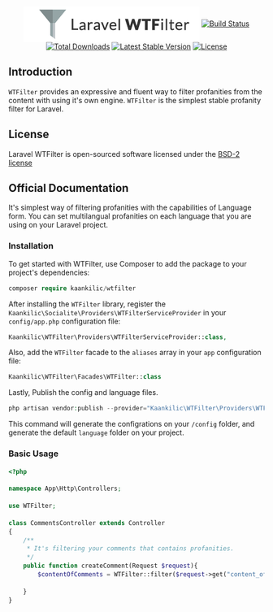 <p align="center">
<img src="https://github.com/kaankilic/wtfilter/raw/master/wtfilter.png" alt="WTFilter" align="center" />
<a href="https://travis-ci.org/kaankilic/wtfilter"><img src="https://travis-ci.org/kaankilic/wtfilter.svg" alt="Build Status"></a>
<a href="https://packagist.org/packages/kaankilic/wtfilter"><img src="https://poser.pugx.org/kaankilic/wtfilter/d/total.svg" alt="Total Downloads"></a>
<a href="https://packagist.org/packages/kaankilic/wtfilter"><img src="https://poser.pugx.org/kaankilic/wtfilter/v/stable.svg" alt="Latest Stable Version"></a>
<a href="https://packagist.org/packages/kaankilic/wtfilter"><img src="https://poser.pugx.org/kaankilic/wtfilter/license.svg" alt="License"></a>

## Introduction
`WTFilter` provides an expressive and fluent way to filter profanities from the content with using it's own engine. `WTFilter` is the simplest stable profanity filter for Laravel.

## License

Laravel WTFilter is open-sourced software licensed under the [BSD-2 license](http://opensource.org/licenses/BSD-2-Clause)

## Official Documentation
It's simplest way of filtering profanities with the capabilities of Language form. You can set multilangual profanities on each language that you are using on your Laravel project.

### Installation
To get started with WTFilter, use Composer to add the package to your project's dependencies:

```php
composer require kaankilic/wtfilter
```
After installing the `WTFilter` library, register the `Kaankilic\Socialite\Providers\WTFilterServiceProvider` in your `config/app.php` configuration file:

```php
Kaankilic\WTFilter\Providers\WTFilterServiceProvider::class,
```
Also, add the `WTFilter` facade to the `aliases` array in your `app` configuration file:

```php
Kaankilic\WTFilter\Facades\WTFilter::class
```

Lastly, Publish the config and language files.
```php
php artisan vendor:publish --provider="Kaankilic\WTFilter\Providers\WTFilterServiceProvider"
```
This command will generate the configrations on your `/config` folder, and generate the default `language` folder on your project.

### Basic Usage
```php
<?php

namespace App\Http\Controllers;

use WTFilter;

class CommentsController extends Controller
{
    /**
     * It's filtering your comments that contains profanities.
     */
    public function createComment(Request $request){
    	$contentOfComments = WTFilter::filter($request->get("content_of_comment"));
        
    }
}
```
